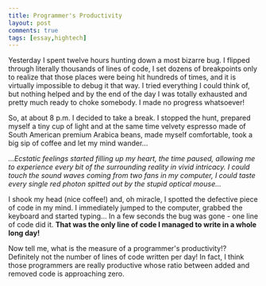 ```yaml
---
title: Programmer's Productivity
layout: post
comments: true
tags: [essay,hightech]
---
```


Yesterday I spent twelve hours hunting down a most bizarre bug. I
flipped through literally thousands of lines of code, I set dozens of
breakpoints only to realize that those places were being hit hundreds of
times, and it is virtually impossible to debug it that way. I tried
everything I could think of, but nothing helped and by the end of the
day I was totally exhausted and pretty much ready to choke somebody. I
made no progress whatsoever!

So, at about 8 p.m. I decided to take a break. I stopped the hunt,
prepared myself a tiny cup of light and at the same time velvety
espresso made of South American premium Arabica beans, made myself
comfortable, took a big sip of coffee and let my mind wander...

*...Ecstatic feelings started filling up my heart, the time paused,
allowing me to experience every bit of the surrounding reality in vivid
intricacy. I could touch the sound waves coming from two fans in my
computer, I could taste every single red photon spitted out by the
stupid optical mouse...*

I shook my head (nice coffee!) and, oh miracle, I spotted the defective
piece of code in my mind. I immediately jumped to the computer, grabbed
the keyboard and started typing... In a few seconds the bug was gone -
one line of code did it. **That was the only line of code I managed to
write in a whole long day!**

Now tell me, what is the measure of a programmer's productivity!?
Definitely not the number of lines of code written per day! In fact, I
think those programmers are really productive whose ratio between added
and removed code is approaching zero.
